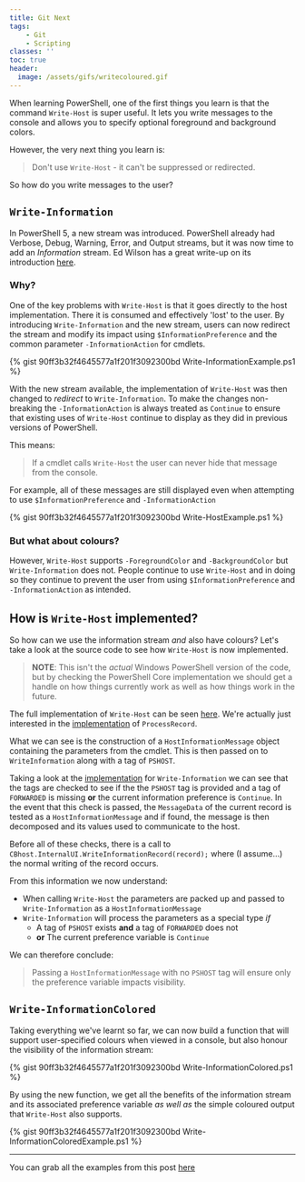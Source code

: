```yaml
---
title: Git Next
tags:
    - Git
    - Scripting
classes: ''
toc: true
header:
  image: /assets/gifs/writecoloured.gif
---
```


When learning PowerShell, one of the first things you learn is that the command
`Write-Host` is super useful.  It lets you write messages to the console and
allows you to specify optional foreground and background colors.

However, the very next thing you learn is:
> Don't use `Write-Host` - it can't be suppressed or redirected.

So how do you write messages to the user?

## `Write-Information`

In PowerShell 5, a new stream was introduced.  PowerShell already had Verbose,
Debug, Warning, Error, and Output streams, but it was now time to add an
_Information_ stream. Ed Wilson has a great write-up on its introduction
[here][1].

### Why?
One of the key problems with `Write-Host` is that it goes directly to the host
implementation.  There it is consumed and effectively 'lost' to the user.
By introducing `Write-Information` and the new stream, users
can now redirect the stream and modify its impact using `$InformationPreference`
and the common parameter `-InformationAction` for cmdlets.

{% gist 90ff3b32f4645577a1f201f3092300bd Write-InformationExample.ps1 %}

With the new stream available, the implementation of `Write-Host` was then changed
to _redirect_ to `Write-Information`.  To make the changes non-breaking the
`-InformationAction` is always treated as `Continue` to ensure that
existing uses of `Write-Host` continue to display as they did in previous
versions of PowerShell.

This means:
> If a cmdlet calls `Write-Host` the user can never hide that message from the console.

For example, all of these messages are still displayed even when attempting to
use `$InformationPreference` and `-InformationAction`

{% gist 90ff3b32f4645577a1f201f3092300bd Write-HostExample.ps1 %}

### But what about colours?

However, `Write-Host` supports `-ForegroundColor` and `-BackgroundColor` but
`Write-Information` does not. People continue to use
`Write-Host` and in doing so they continue to prevent the user from using
`$InformationPreference` and `-InformationAction` as intended.

## How is `Write-Host` implemented?

So how can we use the information stream _and_ also have colours?  Let's take a
look at the source code to see how `Write-Host` is now implemented.

> **NOTE**: This isn't the _actual_ Windows PowerShell version of the code, but
by checking the PowerShell Core implementation we should get a handle on how
things currently work as well as how things work in the future.

The full implementation of `Write-Host` can be seen [here][2].  We're actually
just interested in the [implementation][5] of `ProcessRecord`.

What we can see is the construction of a `HostInformationMessage` object
containing the parameters from the cmdlet.  This is then passed on to `WriteInformation`
along with a tag of `PSHOST`.

Taking a look at the [implementation][3] for `Write-Information`  we can see that the tags are checked to see if the the `PSHOST` tag is provided and a tag of
`FORWARDED` is missing **or** the current information preference is `Continue`.
In the event that this check is passed, the `MessageData` of the current record
is tested as a `HostInformationMessage` and if found, the message is then
decomposed and its values used to communicate to the host.

Before all of these checks, there is a call to `CBhost.InternalUI.WriteInformationRecord(record);`
where (I assume...) the normal writing of the record occurs.

From this information we now understand:
+ When calling `Write-Host` the parameters are packed up and passed to
`Write-Information` as a `HostInformationMessage`
+ `Write-Information` will process the parameters as a special type _if_
    + A tag of `PSHOST` exists **and** a tag of `FORWARDED` does not
    + **or** The current preference variable is `Continue`

We can therefore conclude:
> Passing a `HostInformationMessage` with no `PSHOST` tag will ensure only the
preference variable impacts visibility.

## `Write-InformationColored`

Taking everything we've learnt so far, we can now build a function that will
support user-specified colours when viewed in a console, but also honour the
visibility of the information stream:

{% gist 90ff3b32f4645577a1f201f3092300bd Write-InformationColored.ps1 %}

By using the new function, we get all the benefits of the information stream
and its associated preference variable _as well as_ the simple coloured output
that `Write-Host` also supports.

{% gist 90ff3b32f4645577a1f201f3092300bd Write-InformationColoredExample.ps1 %}

----
You can grab all the examples from this post [here][4]

[1]: https://blogs.technet.microsoft.com/heyscriptingguy/2015/07/04/weekend-scripter-welcome-to-the-powershell-information-stream/
[2]: https://github.com/PowerShell/PowerShell/blob/master/src/Microsoft.PowerShell.Commands.Utility/commands/utility/WriteConsoleCmdlet.cs
[3]: https://github.com/PowerShell/PowerShell/blob/1b3c8aca507de2984cb14f0780dde94d977c7b8d/src/System.Management.Automation/engine/MshCommandRuntime.cs#L717
[4]:https://gist.github.com/Kieranties/90ff3b32f4645577a1f201f3092300bd
[5]:https://github.com/PowerShell/PowerShell/blob/e86fea6acd508297646e307ffeae2340d0bafaa8/src/Microsoft.PowerShell.Commands.Utility/commands/utility/WriteConsoleCmdlet.cs#L120
